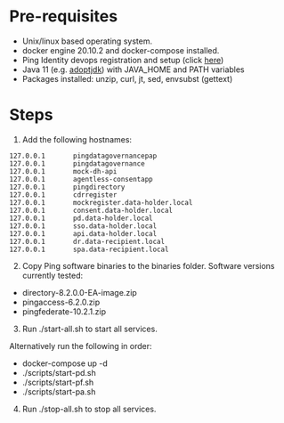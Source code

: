 # Pre-requisites #

- Unix/linux based operating system.
- docker engine 20.10.2 and docker-compose installed.
- Ping Identity devops registration and setup (click [here](https://devops.pingidentity.com/get-started/devopsRegistration/))
- Java 11 (e.g. [adoptjdk](https://adoptopenjdk.net/)) with JAVA_HOME and PATH variables
- Packages installed: unzip, curl, jt, sed, envsubst (gettext)

# Steps #

1) Add the following hostnames: 
```
127.0.0.1       pingdatagovernancepap
127.0.0.1       pingdatagovernance
127.0.0.1       mock-dh-api
127.0.0.1       agentless-consentapp
127.0.0.1       pingdirectory
127.0.0.1       cdrregister
127.0.0.1       mockregister.data-holder.local
127.0.0.1       consent.data-holder.local
127.0.0.1       pd.data-holder.local
127.0.0.1       sso.data-holder.local
127.0.0.1       api.data-holder.local
127.0.0.1       dr.data-recipient.local
127.0.0.1       spa.data-recipient.local
```

2) Copy Ping software binaries to the binaries folder. Software versions currently tested:
- directory-8.2.0.0-EA-image.zip
- pingaccess-6.2.0.zip
- pingfederate-10.2.1.zip

3) Run ./start-all.sh to start all services.

Alternatively run the following in order:
- docker-compose up -d
- ./scripts/start-pd.sh
- ./scripts/start-pf.sh
- ./scripts/start-pa.sh

4) Run ./stop-all.sh to stop all services.
